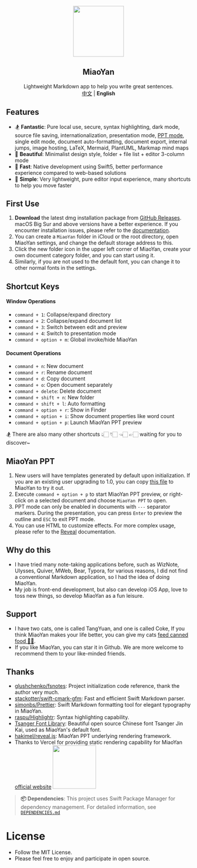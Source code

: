 <p align="center">
    <div align="center"><img src=https://gw.alipayobjects.com/zos/k/t0/43.png width=138  /></div>
    <h2 align="center">MiaoYan</h2>
    <div align="center">Lightweight Markdown app to help you write great sentences.</div>
    <div align="center"><a href="https://github.com/tw93/MiaoYan/blob/master/README_CN.md">中文</a> | <strong>English</strong></div>
</p>

## Features

- 🏂 **Fantastic**: Pure local use, secure, syntax highlighting, dark mode, source file saving, internationalization, presentation mode, [PPT mode](#miaoyan-ppt), single edit mode, document auto-formatting, document export, internal jumps, image hosting, LaTeX, Mermaid, PlantUML, Markmap mind maps
- 🎊 **Beautiful**: Minimalist design style, folder + file list + editor 3-column mode
- 🚄 **Fast**: Native development using Swift5, better performance experience compared to web-based solutions
- 🥛 **Simple**: Very lightweight, pure editor input experience, many shortcuts to help you move faster

## First Use

1. **Download** the latest dmg installation package from <a href="https://github.com/tw93/MiaoYan/releases" target="_blank">GitHub Releases</a>. macOS Big Sur and above versions have a better experience. If you encounter installation issues, please refer to the [documentation](https://zhuanlan.zhihu.com/p/135948430).
2. You can create a `MiaoYan` folder in iCloud or the root directory, open MiaoYan settings, and change the default storage address to this.
3. Click the new folder icon in the upper left corner of MiaoYan, create your own document category folder, and you can start using it.
4. Similarly, if you are not used to the default font, you can change it to other normal fonts in the settings.

## Shortcut Keys

#### Window Operations

- `command + 1`: Collapse/expand directory
- `command + 2`: Collapse/expand document list
- `command + 3`: Switch between edit and preview
- `command + 4`: Switch to presentation mode
- `command + option + m`: Global invoke/hide MiaoYan

#### Document Operations

- `command + n`: New document
- `command + r`: Rename document
- `command + d`: Copy document
- `command + o`: Open document separately
- `command + delete`: Delete document
- `command + shift + n`: New folder
- `command + shift + l`: Auto formatting
- `command + option + r`: Show in Finder
- `command + option + i`: Show document properties like word count
- `command + option + p`: Launch MiaoYan PPT preview

🏂 There are also many other shortcuts 👆🏻 👇🏻 👈🏻 👉🏻 waiting for you to discover~

## MiaoYan PPT

1. New users will have templates generated by default upon initialization. If you are an existing user upgrading to 1.0, you can copy [this file](https://raw.githubusercontent.com/tw93/MiaoYan/master/Resources/Initial/%E5%A6%99%E8%A8%80%20PPT.md) to MiaoYan to try it out.
2. Execute `command + option + p` to start MiaoYan PPT preview, or right-click on a selected document and choose `MiaoYan PPT` to open.
3. PPT mode can only be enabled in documents with `---` separator markers. During the presentation, you can press `Enter` to preview the outline and `ESC` to exit PPT mode.
4. You can use HTML to customize effects. For more complex usage, please refer to the [Reveal](https://revealjs.com/markdown/) documentation.

## Why do this

- I have tried many note-taking applications before, such as WizNote, Ulysses, Quiver, MWeb, Bear, Typora, for various reasons, I did not find a conventional Markdown application, so I had the idea of doing MiaoYan.
- My job is front-end development, but also can develop iOS App, love to toss new things, so develop MiaoYan as a fun leisure.

## Support

- I have two cats, one is called TangYuan, and one is called Coke, If you think MiaoYan makes your life better, you can give my cats [feed canned food 🥩🍤](https://miaoyan.app/cats.html).
- If you like MiaoYan, you can star it in Github. We are more welcome to recommend them to your like-minded friends.

## Thanks

- <a href="https://github.com/glushchenko/fsnotes" target="_blank">glushchenko/fsnotes</a>: Project initialization code reference, thank the author very much.
- <a href="https://github.com/stackotter/swift-cmark-gfm" target="_blank">stackotter/swift-cmark-gfm</a>: Fast and efficient Swift Markdown parser.
- <a href="https://github.com/simonbs/Prettier" target="_blank">simonbs/Prettier</a>: Swift Markdown formatting tool for elegant typography in MiaoYan.
- <a href="https://github.com/raspu/Highlightr" target="_blank">raspu/Highlightr</a>: Syntax highlighting capability.
- <a href="https://tsanger.cn/product" target="_blank">Tsanger Font Library</a>: Beautiful open source Chinese font Tsanger Jin Kai, used as MiaoYan's default font.
- <a href="https://github.com/hakimel/reveal.js" target="_blank">hakimel/reveal.js</a>: MiaoYan PPT underlying rendering framework.
- Thanks to Vercel for providing static rendering capability for MiaoYan [official website](https://miaoyan.app/)
    <a href="https://vercel.com?utm_source=tw93&utm_campaign=oss"><img
        src=https://gw.alipayobjects.com/zos/k/wr/powered-by-vercel.svg
        width="118px"/></a>

> **📦 Dependencies**: This project uses Swift Package Manager for dependency management. For detailed information, see [`DEPENDENCIES.md`](DEPENDENCIES.md)

# License

- Follow the MIT License.
- Please feel free to enjoy and participate in open source.
